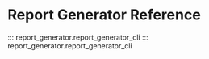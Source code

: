 # Report Generator Reference

::: report_generator.report_generator_cli
::: report_generator.report_generator_cli

